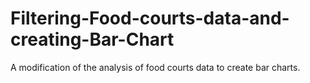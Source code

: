 # Filtering-Food-courts-data-and-creating-Bar-Chart
A modification of the analysis of food courts data to create bar charts.
